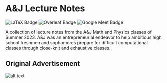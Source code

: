 # A&J Lecture Notes

![LaTeX Badge](https://img.shields.io/badge/LaTeX-008080?logo=latex&logoColor=fff&style=flat)
![Overleaf Badge](https://img.shields.io/badge/Overleaf-47A141?logo=overleaf&logoColor=fff&style=flat)
![Google Meet Badge](https://img.shields.io/badge/Google%20Meet-00897B?logo=googlemeet&logoColor=fff&style=flat)

A collection of lecture notes from the A&J Math and Physics classes of Summer 2023. A&J was an entrepreneurial endeavor to help ambitious high school freshmen and sophomores prepare for difficult computational classes through close-knit and exhaustive classes.

## Original Advertisement

![alt text](http://url/to/img.png)


